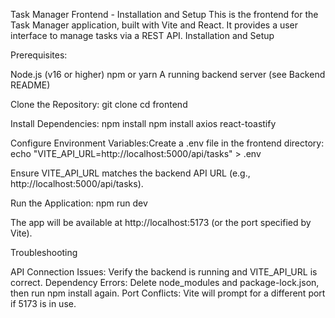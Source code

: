 Task Manager Frontend - Installation and Setup
This is the frontend for the Task Manager application, built with Vite and React. It provides a user interface to manage tasks via a REST API.
Installation and Setup

Prerequisites:

Node.js (v16 or higher)
npm or yarn
A running backend server (see Backend README)


Clone the Repository:
git clone <frontend-repository-url>
cd frontend


Install Dependencies:
npm install
npm install axios react-toastify


Configure Environment Variables:Create a .env file in the frontend directory:
echo "VITE_API_URL=http://localhost:5000/api/tasks" > .env

Ensure VITE_API_URL matches the backend API URL (e.g., http://localhost:5000/api/tasks).

Run the Application:
npm run dev

The app will be available at http://localhost:5173 (or the port specified by Vite).


Troubleshooting

API Connection Issues: Verify the backend is running and VITE_API_URL is correct.
Dependency Errors: Delete node_modules and package-lock.json, then run npm install again.
Port Conflicts: Vite will prompt for a different port if 5173 is in use.

